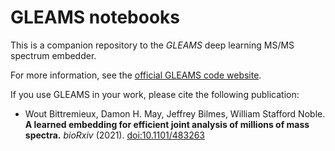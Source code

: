 # GLEAMS notebooks

This is a companion repository to the _GLEAMS_ deep learning MS/MS spectrum embedder.

For more information, see the [official GLEAMS code website](https://github.com/bittremieux/GLEAMS).

If you use GLEAMS in your work, please cite the following publication:

- Wout Bittremieux, Damon H. May, Jeffrey Bilmes, William Stafford Noble. **A learned embedding for efficient joint analysis of millions of mass spectra.** _bioRxiv_ (2021). [doi:10.1101/483263](https://doi.org/10.1101/483263)
